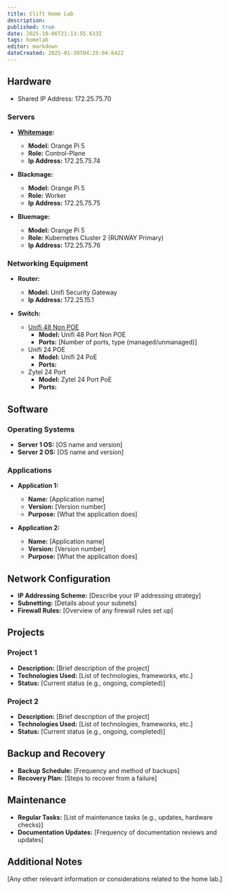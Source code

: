 ```yaml
---
title: Clift Home Lab
description: 
published: true
date: 2025-10-06T21:13:55.633Z
tags: homelab
editor: markdown
dateCreated: 2025-01-30T04:25:04.642Z
---
```


## Hardware
- Shared IP Address: 172.25.75.70
### Servers
- **[Whitemage](/HomeLab/Hardware/whitemage):**
  - **Model:** Orange Pi 5
  - **Role:** Control-Plane
  - **Ip Address:** 172.25.75.74

- **Blackmage:**
  - **Model:** Orange Pi 5
  - **Role:** Worker
  - **Ip Address:** 172.25.75.75

- **Bluemage:**
  - **Model:** Orange Pi 5
  - **Role:** Kubernetes Cluster 2 (RUNWAY Primary)
  - **Ip Address:** 172.25.75.76

### Networking Equipment
- **Router:**
  - **Model:** Unifi Security Gateway
  - **Ip Address:** 172.25.15.1

- **Switch:**
  - [Unifi 48 Non POE](/HomeLab/Hardware/unifi48)
    - **Model:** Unifi 48 Port Non POE
    - **Ports:** [Number of ports, type (managed/unmanaged)]
  - Unifi 24 POE
    - **Model:** Unifi 24 PoE
    - **Ports:** 
  - Zytel 24 Port
    - **Model:** Zytel 24 Port PoE
    - **Ports:**

## Software
### Operating Systems
- **Server 1 OS:** [OS name and version]
- **Server 2 OS:** [OS name and version]

### Applications
- **Application 1:**
  - **Name:** [Application name]
  - **Version:** [Version number]
  - **Purpose:** [What the application does]

- **Application 2:**
  - **Name:** [Application name]
  - **Version:** [Version number]
  - **Purpose:** [What the application does]

## Network Configuration
- **IP Addressing Scheme:** [Describe your IP addressing strategy]
- **Subnetting:** [Details about your subnets]
- **Firewall Rules:** [Overview of any firewall rules set up]

## Projects
### Project 1
- **Description:** [Brief description of the project]
- **Technologies Used:** [List of technologies, frameworks, etc.]
- **Status:** [Current status (e.g., ongoing, completed)]

### Project 2
- **Description:** [Brief description of the project]
- **Technologies Used:** [List of technologies, frameworks, etc.]
- **Status:** [Current status (e.g., ongoing, completed)]

## Backup and Recovery
- **Backup Schedule:** [Frequency and method of backups]
- **Recovery Plan:** [Steps to recover from a failure]

## Maintenance
- **Regular Tasks:** [List of maintenance tasks (e.g., updates, hardware checks)]
- **Documentation Updates:** [Frequency of documentation reviews and updates]

## Additional Notes
[Any other relevant information or considerations related to the home lab.]